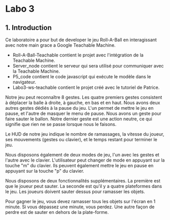 # Labo 3 

## 1. Introduction

Ce laboratoire a pour but de developer le jeu Roll-A-Ball en interagissant avec notre main grace a Google Teachable Machine.

- Roll-A-Ball-Teachable contient le projet avec l'intégration de la Teachable Machine.
- Server_node contient le serveur qui sera utilisé pour communiquer avec la Teachable Machine.
- P5_code contient le code javascript qui exécute le modèle dans le navigateur.
- Labo3-ws-teachable contient le projet créé avec le tutoriel de Patrice.

Notre jeu peut reconnaître 8 gestes. Les quatre premiers gestes consistent à déplacer la balle à droite, à gauche, en bas et en haut.
Nous avons deux autres gestes dédiés à la pause du jeu. L'un permet de mettre le jeu en pause, et l'autre de masquer le menu de pause.
Nous avons un geste pour faire sauter le ballon. Notre dernier geste est une action neutre, ce qui signifie que rien ne se passe lorsque nous le faisons.

Le HUD de notre jeu indique le nombre de ramassages, la vitesse du joueur, ses mouvements (gestes ou clavier), 
et le temps restant pour terminer le jeu.

Nous disposons également de deux modes de jeu, l'un avec les gestes et l'autre avec le clavier. 
L'utilisateur peut changer de mode en appuyant sur la touche "m" du clavier.
Ils peuvent également mettre le jeu en pause en appuyant sur la touche "p" du clavier.

Nous disposons de deux fonctionnalités supplémentaires. La première est que le joueur peut sauter. 
La seconde est qu'il y a quatre plateformes dans le jeu. Les joueurs doivent sauter dessus pour ramasser les objets.

Pour gagner le jeu, vous devez ramasser tous les objets sur l'écran en 1 minute. 
Si vous dépassez une minute, vous perdez. Une autre façon de perdre est de sauter en dehors de la plate-forme.

